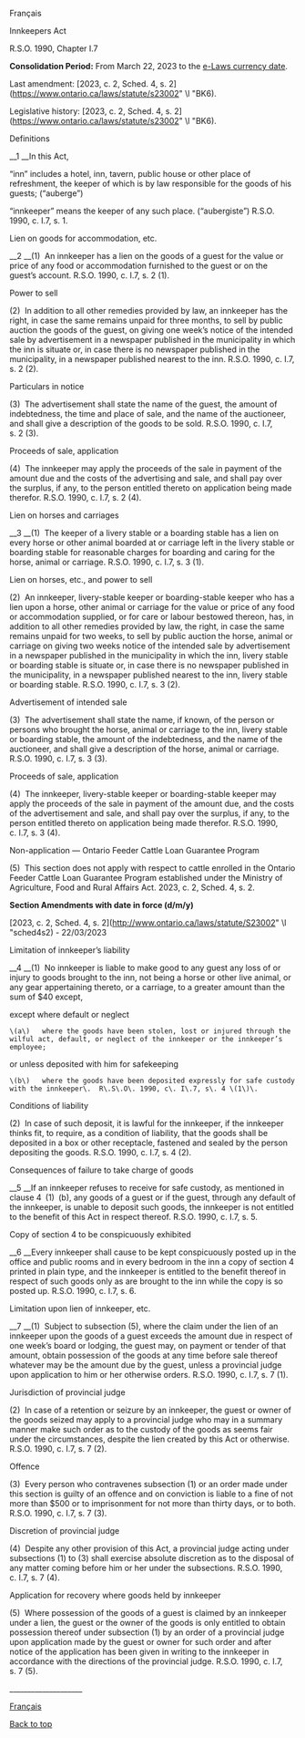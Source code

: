 [<a id="Top"></a>Français](http://www.ontario.ca/fr/lois/loi/90i07)

Innkeepers Act

R\.S\.O\. 1990, Chapter I\.7

__Consolidation Period:__  From March 22, 2023 to the [e\-Laws currency date](http://www.e-laws.gov.on.ca/navigation?file=currencyDates&lang=en)\.

Last amendment: [2023, c\. 2, Sched\. 4, s\. 2](https://www.ontario.ca/laws/statute/s23002" \l "BK6)\.

Legislative history: [2023, c\. 2, Sched\. 4, s\. 2](https://www.ontario.ca/laws/statute/s23002" \l "BK6)\.

Definitions

__1 __In this Act,

“inn” includes a hotel, inn, tavern, public house or other place of refreshment, the keeper of which is by law responsible for the goods of his guests; \(“auberge”\)

“innkeeper” means the keeper of any such place\. \(“aubergiste”\)  R\.S\.O\. 1990, c\. I\.7, s\. 1\.

Lien on goods for accommodation, etc\.

__2 __\(1\)  An innkeeper has a lien on the goods of a guest for the value or price of any food or accommodation furnished to the guest or on the guest’s account\.  R\.S\.O\. 1990, c\. I\.7, s\. 2 \(1\)\.

Power to sell

\(2\)  In addition to all other remedies provided by law, an innkeeper has the right, in case the same remains unpaid for three months, to sell by public auction the goods of the guest, on giving one week’s notice of the intended sale by advertisement in a newspaper published in the municipality in which the inn is situate or, in case there is no newspaper published in the municipality, in a newspaper published nearest to the inn\.  R\.S\.O\. 1990, c\. I\.7, s\. 2 \(2\)\.

Particulars in notice

\(3\)  The advertisement shall state the name of the guest, the amount of indebtedness, the time and place of sale, and the name of the auctioneer, and shall give a description of the goods to be sold\.  R\.S\.O\. 1990, c\. I\.7, s\. 2 \(3\)\.

Proceeds of sale, application

\(4\)  The innkeeper may apply the proceeds of the sale in payment of the amount due and the costs of the advertising and sale, and shall pay over the surplus, if any, to the person entitled thereto on application being made therefor\.  R\.S\.O\. 1990, c\. I\.7, s\. 2 \(4\)\.

Lien on horses and carriages

__3 __\(1\)  The keeper of a livery stable or a boarding stable has a lien on every horse or other animal boarded at or carriage left in the livery stable or boarding stable for reasonable charges for boarding and caring for the horse, animal or carriage\.  R\.S\.O\. 1990, c\. I\.7, s\. 3 \(1\)\.

Lien on horses, etc\., and power to sell

\(2\)  An innkeeper, livery\-stable keeper or boarding\-stable keeper who has a lien upon a horse, other animal or carriage for the value or price of any food or accommodation supplied, or for care or labour bestowed thereon, has, in addition to all other remedies provided by law, the right, in case the same remains unpaid for two weeks, to sell by public auction the horse, animal or carriage on giving two weeks notice of the intended sale by advertisement in a newspaper published in the municipality in which the inn, livery stable or boarding stable is situate or, in case there is no newspaper published in the municipality, in a newspaper published nearest to the inn, livery stable or boarding stable\.  R\.S\.O\. 1990, c\. I\.7, s\. 3 \(2\)\.

Advertisement of intended sale

\(3\)  The advertisement shall state the name, if known, of the person or persons who brought the horse, animal or carriage to the inn, livery stable or boarding stable, the amount of the indebtedness, and the name of the auctioneer, and shall give a description of the horse, animal or carriage\.  R\.S\.O\. 1990, c\. I\.7, s\. 3 \(3\)\.

Proceeds of sale, application

\(4\)  The innkeeper, livery\-stable keeper or boarding\-stable keeper may apply the proceeds of the sale in payment of the amount due, and the costs of the advertisement and sale, and shall pay over the surplus, if any, to the person entitled thereto on application being made therefor\.  R\.S\.O\. 1990, c\. I\.7, s\. 3 \(4\)\.

Non\-application — Ontario Feeder Cattle Loan Guarantee Program

\(5\)  This section does not apply with respect to cattle enrolled in the Ontario Feeder Cattle Loan Guarantee Program established under the Ministry of Agriculture, Food and Rural Affairs Act\. 2023, c\. 2, Sched\. 4, s\. 2\.

__Section Amendments with date in force \(d/m/y\)__

[2023, c\. 2, Sched\. 4, s\. 2](http://www.ontario.ca/laws/statute/S23002" \l "sched4s2) \- 22/03/2023

Limitation of innkeeper’s liability

__4 __\(1\)  No innkeeper is liable to make good to any guest any loss of or injury to goods brought to the inn, not being a horse or other live animal, or any gear appertaining thereto, or a carriage, to a greater amount than the sum of $40 except,

except where default or neglect

	\(a\)	where the goods have been stolen, lost or injured through the wilful act, default, or neglect of the innkeeper or the innkeeper’s employee;

or unless deposited with him for safekeeping

	\(b\)	where the goods have been deposited expressly for safe custody with the innkeeper\.  R\.S\.O\. 1990, c\. I\.7, s\. 4 \(1\)\.

Conditions of liability

\(2\)  In case of such deposit, it is lawful for the innkeeper, if the innkeeper thinks fit, to require, as a condition of liability, that the goods shall be deposited in a box or other receptacle, fastened and sealed by the person depositing the goods\.  R\.S\.O\. 1990, c\. I\.7, s\. 4 \(2\)\.

Consequences of failure to take charge of goods

__5 __If an innkeeper refuses to receive for safe custody, as mentioned in clause 4 \(1\) \(b\), any goods of a guest or if the guest, through any default of the innkeeper, is unable to deposit such goods, the innkeeper is not entitled to the benefit of this Act in respect thereof\.  R\.S\.O\. 1990, c\. I\.7, s\. 5\.

Copy of section 4 to be conspicuously exhibited

__6 __Every innkeeper shall cause to be kept conspicuously posted up in the office and public rooms and in every bedroom in the inn a copy of section 4 printed in plain type, and the innkeeper is entitled to the benefit thereof in respect of such goods only as are brought to the inn while the copy is so posted up\.  R\.S\.O\. 1990, c\. I\.7, s\. 6\.

Limitation upon lien of innkeeper, etc\.

__7 __\(1\)  Subject to subsection \(5\), where the claim under the lien of an innkeeper upon the goods of a guest exceeds the amount due in respect of one week’s board or lodging, the guest may, on payment or tender of that amount, obtain possession of the goods at any time before sale thereof whatever may be the amount due by the guest, unless a provincial judge upon application to him or her otherwise orders\.  R\.S\.O\. 1990, c\. I\.7, s\. 7 \(1\)\.

Jurisdiction of provincial judge

\(2\)  In case of a retention or seizure by an innkeeper, the guest or owner of the goods seized may apply to a provincial judge who may in a summary manner make such order as to the custody of the goods as seems fair under the circumstances, despite the lien created by this Act or otherwise\.  R\.S\.O\. 1990, c\. I\.7, s\. 7 \(2\)\.

Offence

\(3\)  Every person who contravenes subsection \(1\) or an order made under this section is guilty of an offence and on conviction is liable to a fine of not more than $500 or to imprisonment for not more than thirty days, or to both\.  R\.S\.O\. 1990, c\. I\.7, s\. 7 \(3\)\.

Discretion of provincial judge

\(4\)  Despite any other provision of this Act, a provincial judge acting under subsections \(1\) to \(3\) shall exercise absolute discretion as to the disposal of any matter coming before him or her under the subsections\.  R\.S\.O\. 1990, c\. I\.7, s\. 7 \(4\)\.

Application for recovery where goods held by innkeeper

\(5\)  Where possession of the goods of a guest is claimed by an innkeeper under a lien, the guest or the owner of the goods is only entitled to obtain possession thereof under subsection \(1\) by an order of a provincial judge upon application made by the guest or owner for such order and after notice of the application has been given in writing to the innkeeper in accordance with the directions of the provincial judge\.  R\.S\.O\. 1990, c\. I\.7, s\. 7 \(5\)\.

\_\_\_\_\_\_\_\_\_\_\_\_\_\_\_\_\_\_\_\_

[Français](http://www.ontario.ca/fr/lois/loi/90i07)

[Back to top](#Top)

